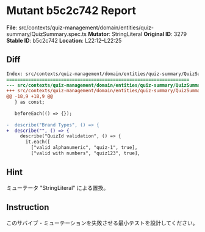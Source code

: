 # Mutant b5c2c742 Report

**File**: src/contexts/quiz-management/domain/entities/quiz-summary/QuizSummary.spec.ts
**Mutator**: StringLiteral
**Original ID**: 3279
**Stable ID**: b5c2c742
**Location**: L22:12–L22:25

## Diff

```diff
Index: src/contexts/quiz-management/domain/entities/quiz-summary/QuizSummary.spec.ts
===================================================================
--- src/contexts/quiz-management/domain/entities/quiz-summary/QuizSummary.spec.ts	original
+++ src/contexts/quiz-management/domain/entities/quiz-summary/QuizSummary.spec.ts	mutated #3279
@@ -18,9 +18,9 @@
   } as const;
 
   beforeEach(() => {});
 
-  describe("Brand Types", () => {
+  describe("", () => {
     describe("QuizId validation", () => {
       it.each([
         ["valid alphanumeric", "quiz-1", true],
         ["valid with numbers", "quiz123", true],
```

## Hint

ミューテータ "StringLiteral" による置換。

## Instruction

このサバイブ・ミューテーションを失敗させる最小テストを設計してください。
